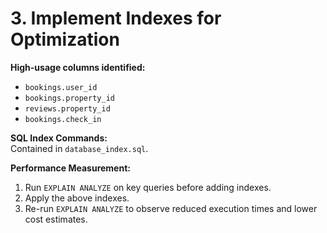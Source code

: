 # 3. Implement Indexes for Optimization

**High-usage columns identified:**
- `bookings.user_id`
- `bookings.property_id`
- `reviews.property_id`
- `bookings.check_in`

**SQL Index Commands:**  
Contained in `database_index.sql`.

**Performance Measurement:**  
1. Run `EXPLAIN ANALYZE` on key queries before adding indexes.  
2. Apply the above indexes.  
3. Re-run `EXPLAIN ANALYZE` to observe reduced execution times and lower cost estimates.
